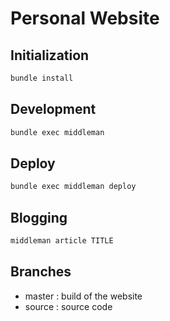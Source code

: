 # Personal Website

## Initialization

```bash
bundle install
```

## Development

```bash
bundle exec middleman
```

## Deploy

```bash
bundle exec middleman deploy
```

## Blogging
```bash
middleman article TITLE
```

## Branches

  * master : build of the website
  * source : source code
